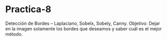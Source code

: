 # Practica-8

Detección de Bordes – Laplaciano, Sobelx, Sobely, Canny.
Objetivo: Dejar en la imagen solamente los bordes que deseamos y saber cuál es el mejor método.
